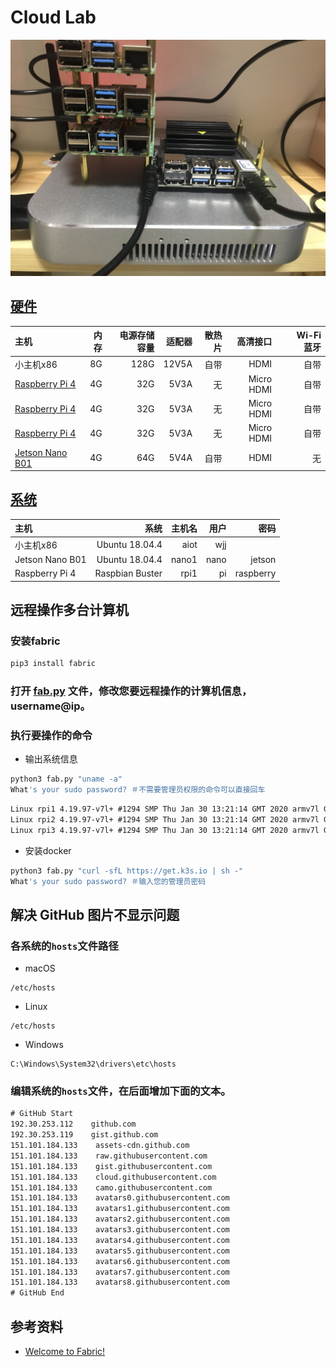 # Cloud Lab
![](logo.jpg)

## [硬件](hardware)
| 主机                                                                            | 内存   | 电源存储容量 | 适配器 | 散热片 | 高清接口  |　Wi-Fi蓝牙 |
| :---                                                                           | ----:  | ----:      | ---: | ---: | ---:      | ---: |
| 小主机x86 | 8G | 128G | 12V5A | 自带 | HDMI | 自带 |
| [Raspberry Pi 4](https://www.raspberrypi.org/products/raspberry-pi-4-model-b/) | 4G     | 32G        | 5V3A | 无   | Micro HDMI | 自带 |
| [Raspberry Pi 4](https://www.raspberrypi.org/products/raspberry-pi-4-model-b/) | 4G     | 32G        | 5V3A | 无   | Micro HDMI | 自带 |
| [Raspberry Pi 4](https://www.raspberrypi.org/products/raspberry-pi-4-model-b/) | 4G     | 32G        | 5V3A | 无   | Micro HDMI | 自带 |
| [Jetson Nano B01](https://developer.nvidia.com/embedded/jetson-nano)           | 4G     | 64G        | 5V4A | 自带 | HDMI       | 无   |

## [系统](system)
| 主机             | 系统            | 主机名 | 用户  | 密码       |
| :---            | ----:           | ---:  | ---: | ---:      |
| 小主机x86        | Ubuntu 18.04.4  | aiot  | wjj  |           |
| Jetson Nano B01 | Ubuntu 18.04.4  | nano1 | nano | jetson    |
| Raspberry Pi 4  | Raspbian Buster | rpi1  | pi   | raspberry |

## 远程操作多台计算机
### 安装fabric
```bash
pip3 install fabric
```

### 打开 [fab.py](fab.py) 文件，修改您要远程操作的计算机信息，username@ip。

### 执行要操作的命令
* 输出系统信息
```bash
python3 fab.py "uname -a"
What's your sudo password? ＃不需要管理员权限的命令可以直接回车
```
```txt
Linux rpi1 4.19.97-v7l+ #1294 SMP Thu Jan 30 13:21:14 GMT 2020 armv7l GNU/Linux
Linux rpi2 4.19.97-v7l+ #1294 SMP Thu Jan 30 13:21:14 GMT 2020 armv7l GNU/Linux
Linux rpi3 4.19.97-v7l+ #1294 SMP Thu Jan 30 13:21:14 GMT 2020 armv7l GNU/Linux
```

* 安装docker
```bash
python3 fab.py "curl -sfL https://get.k3s.io | sh -"
What's your sudo password? ＃输入您的管理员密码
```


## 解决 GitHub 图片不显示问题
### 各系统的```hosts```文件路径
* macOS
```
/etc/hosts
```
* Linux
```
/etc/hosts
```
* Windows
```
C:\Windows\System32\drivers\etc\hosts
```

### 编辑系统的```hosts```文件，在后面增加下面的文本。
```txt
# GitHub Start
192.30.253.112    github.com
192.30.253.119    gist.github.com
151.101.184.133    assets-cdn.github.com
151.101.184.133    raw.githubusercontent.com
151.101.184.133    gist.githubusercontent.com
151.101.184.133    cloud.githubusercontent.com
151.101.184.133    camo.githubusercontent.com
151.101.184.133    avatars0.githubusercontent.com
151.101.184.133    avatars1.githubusercontent.com
151.101.184.133    avatars2.githubusercontent.com
151.101.184.133    avatars3.githubusercontent.com
151.101.184.133    avatars4.githubusercontent.com
151.101.184.133    avatars5.githubusercontent.com
151.101.184.133    avatars6.githubusercontent.com
151.101.184.133    avatars7.githubusercontent.com
151.101.184.133    avatars8.githubusercontent.com
# GitHub End
```

## 参考资料
* [Welcome to Fabric!](https://www.fabfile.org/)
